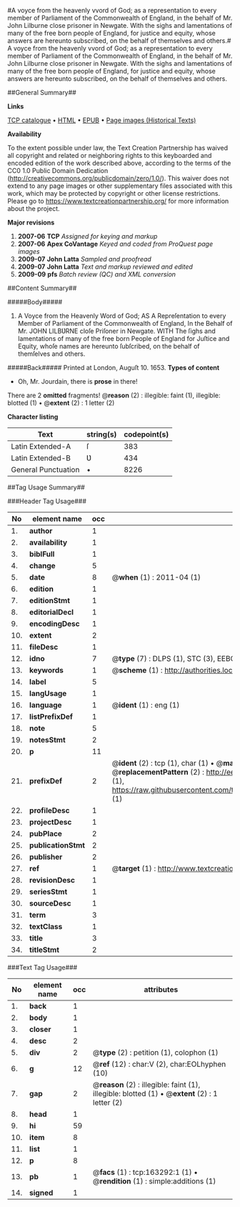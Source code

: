 #A voyce from the heavenly vvord of God; as a representation to every member of Parliament of the Commonwealth of England, in the behalf of Mr. John Lilburne close prisoner in Newgate. With the sighs and lamentations of many of the free born people of England, for justice and equity, whose answers are hereunto subscribed, on the behalf of themselves and others.#
A voyce from the heavenly vvord of God; as a representation to every member of Parliament of the Commonwealth of England, in the behalf of Mr. John Lilburne close prisoner in Newgate. With the sighs and lamentations of many of the free born people of England, for justice and equity, whose answers are hereunto subscribed, on the behalf of themselves and others.

##General Summary##

**Links**

[TCP catalogue](http://www.ota.ox.ac.uk/tcp/)  • 
[HTML](http://tei.it.ox.ac.uk/tcp/Texts-HTML/free/A96/A96628.html)  • 
[EPUB](http://tei.it.ox.ac.uk/tcp/Texts-EPUB/free/A96/A96628.epub) • 
[Page images (Historical Texts)](https://historicaltexts.jisc.ac.uk/eebo-99870381e)

**Availability**

To the extent possible under law, the Text Creation Partnership has waived all copyright and related or neighboring rights to this keyboarded and encoded edition of the work described above, according to the terms of the CC0 1.0 Public Domain Dedication (http://creativecommons.org/publicdomain/zero/1.0/). This waiver does not extend to any page images or other supplementary files associated with this work, which may be protected by copyright or other license restrictions. Please go to https://www.textcreationpartnership.org/ for more information about the project.

**Major revisions**

1. __2007-06__ __TCP__ *Assigned for keying and markup*
1. __2007-06__ __Apex CoVantage__ *Keyed and coded from ProQuest page images*
1. __2009-07__ __John Latta__ *Sampled and proofread*
1. __2009-07__ __John Latta__ *Text and markup reviewed and edited*
1. __2009-09__ __pfs__ *Batch review (QC) and XML conversion*

##Content Summary##

#####Body#####

1. A Voyce from the Heavenly Word of God; AS A Repreſentation to every Member of Parliament of the Commonwealth of England, In the Behalf of Mr. JOHN LILBƲRNE cloſe Priſoner in Newgate. WITH The ſighs and lamentations of many of the free born People of England for Juſtice and Equity, whoſe names are hereunto ſubſcribed, on the behalf of themſelves and others.

#####Back#####
Printed at London, Auguſt 10. 1653.
**Types of content**

  * Oh, Mr. Jourdain, there is **prose** in there!

There are 2 **omitted** fragments! 
 @__reason__ (2) : illegible: faint (1), illegible: blotted (1)  •  @__extent__ (2) : 1 letter (2)

**Character listing**


|Text|string(s)|codepoint(s)|
|---|---|---|
|Latin Extended-A|ſ|383|
|Latin Extended-B|Ʋ|434|
|General Punctuation|•|8226|

##Tag Usage Summary##

###Header Tag Usage###

|No|element name|occ|attributes|
|---|---|---|---|
|1.|__author__|1||
|2.|__availability__|1||
|3.|__biblFull__|1||
|4.|__change__|5||
|5.|__date__|8| @__when__ (1) : 2011-04 (1)|
|6.|__edition__|1||
|7.|__editionStmt__|1||
|8.|__editorialDecl__|1||
|9.|__encodingDesc__|1||
|10.|__extent__|2||
|11.|__fileDesc__|1||
|12.|__idno__|7| @__type__ (7) : DLPS (1), STC (3), EEBO-CITATION (1), PROQUEST (1), VID (1)|
|13.|__keywords__|1| @__scheme__ (1) : http://authorities.loc.gov/ (1)|
|14.|__label__|5||
|15.|__langUsage__|1||
|16.|__language__|1| @__ident__ (1) : eng (1)|
|17.|__listPrefixDef__|1||
|18.|__note__|5||
|19.|__notesStmt__|2||
|20.|__p__|11||
|21.|__prefixDef__|2| @__ident__ (2) : tcp (1), char (1)  •  @__matchPattern__ (2) : ([0-9\-]+):([0-9IVX]+) (1), (.+) (1)  •  @__replacementPattern__ (2) : http://eebo.chadwyck.com/downloadtiff?vid=$1&page=$2 (1), https://raw.githubusercontent.com/textcreationpartnership/Texts/master/tcpchars.xml#$1 (1)|
|22.|__profileDesc__|1||
|23.|__projectDesc__|1||
|24.|__pubPlace__|2||
|25.|__publicationStmt__|2||
|26.|__publisher__|2||
|27.|__ref__|1| @__target__ (1) : http://www.textcreationpartnership.org/docs/. (1)|
|28.|__revisionDesc__|1||
|29.|__seriesStmt__|1||
|30.|__sourceDesc__|1||
|31.|__term__|3||
|32.|__textClass__|1||
|33.|__title__|3||
|34.|__titleStmt__|2||


###Text Tag Usage###

|No|element name|occ|attributes|
|---|---|---|---|
|1.|__back__|1||
|2.|__body__|1||
|3.|__closer__|1||
|4.|__desc__|2||
|5.|__div__|2| @__type__ (2) : petition (1), colophon (1)|
|6.|__g__|12| @__ref__ (12) : char:V (2), char:EOLhyphen (10)|
|7.|__gap__|2| @__reason__ (2) : illegible: faint (1), illegible: blotted (1)  •  @__extent__ (2) : 1 letter (2)|
|8.|__head__|1||
|9.|__hi__|59||
|10.|__item__|8||
|11.|__list__|1||
|12.|__p__|8||
|13.|__pb__|1| @__facs__ (1) : tcp:163292:1 (1)  •  @__rendition__ (1) : simple:additions (1)|
|14.|__signed__|1||
